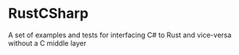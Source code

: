 RustCSharp
==========

A set of examples and tests for interfacing C# to Rust and vice-versa without a C middle layer
